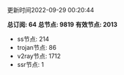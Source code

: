 更新时间2022-09-29 00:20:44

**总订阅: 64**
**总节点: 9819**
**有效节点: 2013**
- ss节点: 214
- trojan节点: 86
- v2ray节点: 1712
- ssr节点: 1
